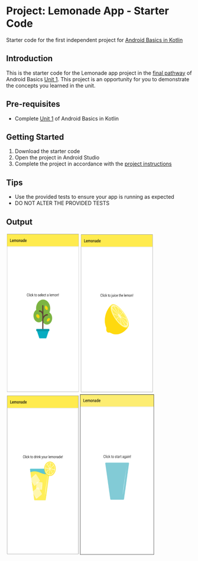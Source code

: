 Project: Lemonade App - Starter Code
==================================

Starter code for the first independent project for [Android Basics in Kotlin](https://developer.android.com/courses/android-basics-kotlin/course)

Introduction
------------

This is the starter code for the Lemonade app project in the [final pathway](https://developer.android.com/courses/pathways/android-basics-kotlin-four) of Android Basics [Unit 1](https://developer.android.com/courses/android-basics-kotlin/unit-1). This project is an opportunity for you to demonstrate the concepts you learned in the unit.

Pre-requisites
--------------

- Complete [Unit 1](https://developer.android.com/courses/android-basics-kotlin/unit-1) of Android Basics in Kotlin

Getting Started
---------------

1. Download the starter code
2. Open the project in Android Studio
3. Complete the project in accordance with the [project instructions](https://developer.android.com/codelabs/basic-android-kotlin-training-project-lemonade)

Tips
----

- Use the provided tests to ensure your app is running as expected
- DO NOT ALTER THE PROVIDED TESTS

Output
------

<img width="200" height="433" src="https://github.com/Pritish-Sinha/Google-Development-Training/blob/bc1630f6f04c77068e7dd592c1f079d241f881b6/Lemonade/output/L01.png" alt="Lemonade SELECT State"><img width="200" height="433" src="https://github.com/Pritish-Sinha/Google-Development-Training/blob/bc1630f6f04c77068e7dd592c1f079d241f881b6/Lemonade/output/L02.png" alt="Lemonade SQUEEZE State"><img width="200" height="433" src="https://github.com/Pritish-Sinha/Google-Development-Training/blob/bc1630f6f04c77068e7dd592c1f079d241f881b6/Lemonade/output/L03.png" alt="Lemonade DRINK State"><img width="200" height="433" src="https://github.com/Pritish-Sinha/Google-Development-Training/blob/bc1630f6f04c77068e7dd592c1f079d241f881b6/Lemonade/output/L04.png" alt="Lemonade RESTART State">
